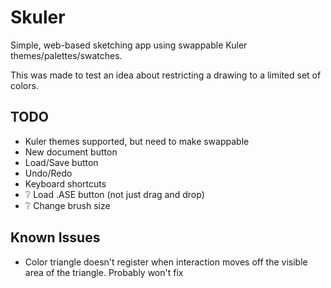 Skuler
======

Simple, web-based sketching app using swappable Kuler themes/palettes/swatches. 

This was made to test an idea about restricting a drawing to a limited set of colors.


TODO
----

- Kuler themes supported, but need to make swappable
- New document button
- Load/Save button
- Undo/Redo
- Keyboard shortcuts
- :grey_question: Load .ASE button (not just drag and drop)
- :grey_question: Change brush size


Known Issues
------------

- Color triangle doesn't register when interaction moves off the visible area of the triangle.  Probably won't fix
